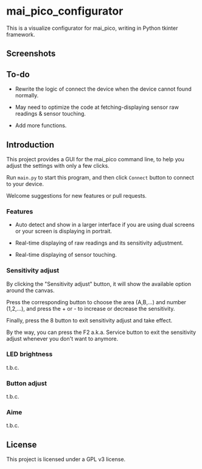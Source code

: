 # mai_pico_configurator

This is a visualize configurator for mai_pico, writing in Python tkinter framework.

## Screenshots

## To-do

- Rewrite the logic of connect the device when the device cannot found normally.

- May need to optimize the code at fetching-displaying sensor raw readings & sensor touching.

- Add more functions.

## Introduction

This project provides a GUI for the mai_pico command line, to help you adjust the settings with only a few clicks.

Run `main.py` to start this program, and then click `Connect` button to connect to your device.

Welcome suggestions for new features or pull requests.

### Features

- Auto detect and show in a larger interface if you are using dual screens or your screen is displaying in portrait.

- Real-time displaying of raw readings and its sensitivity adjustment.

- Real-time displaying of sensor touching.

### Sensitivity adjust

By clicking the "Sensitivity adjust" button, it will show the available option around the canvas.

Press the corresponding button to choose the area (A,B,...) and number (1,2,...), and press the + or - to increase or decrease the sensitivity.

Finally, press the 8 button to exit sensitivity adjust and take effect.

By the way, you can press the F2 a.k.a. Service button to exit the sensitivity adjust whenever you don't want to anymore.

### LED brightness

t.b.c.

### Button adjust

t.b.c.

### Aime

t.b.c.

## License

This project is licensed under a GPL v3 license.